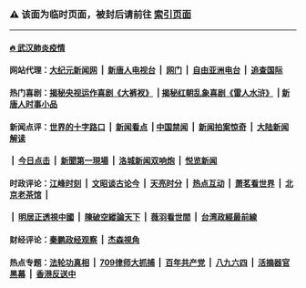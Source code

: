 ### ⚠️ 该面为临时页面，被封后请前往 [索引页面](../link4.md)

---

#### [🔥 武汉肺炎疫情](http://165.227.20.11:10000/videos/corona/)

#### 网站代理：[大纪元新闻网](http://165.227.20.11:10080/gb/) &nbsp;|&nbsp; [新唐人电视台](http://165.227.20.11:8808/gb/) &nbsp;|&nbsp; [网门](http://165.227.20.11:11000/) &nbsp;|&nbsp; [自由亚洲电台](http://165.227.20.11:9800/mandarin/) &nbsp;|&nbsp; [追查国际](http://165.227.20.11:10010/)

#### 热门喜剧：[揭秘央视运作喜剧《大裤衩》](http://165.227.20.11:10000/videos/res/big-shorts/) &nbsp;|&nbsp;[揭秘红朝乱象喜剧《雷人水浒》](http://165.227.20.11:10000/videos/res/OutlawsOfMarsh/) &nbsp;|&nbsp;[新唐人时事小品](http://165.227.20.11:10000/videos/res/comedy/)

#### 新闻点评：[世界的十字路口](http://165.227.20.11/tanghao/) &nbsp;|&nbsp; [新闻看点](http://165.227.20.11/news-insight/) &nbsp;|&nbsp;[中国禁闻](http://165.227.20.11/ntdtv-news/) &nbsp;|&nbsp; [新闻拍案惊奇](http://165.227.20.11/dayu/) &nbsp;|&nbsp; [大陆新闻解读](http://165.227.20.11/ntdtv-comedy/)
####   &nbsp;|&nbsp;  [今日点击](http://165.227.20.11/news-click/)  &nbsp;|&nbsp; [新聞第一現場](http://165.227.20.11/primary-scene/) &nbsp;|&nbsp; [洛城新闻双响炮](http://165.227.20.11/la-news/) &nbsp;|&nbsp; [悦览新闻](http://165.227.20.11/dingyue/)

#### 时政评论：[江峰时刻](http://165.227.20.11/today-in-history/) &nbsp;|&nbsp; [文昭谈古论今](http://165.227.20.11/wenzhao/) &nbsp;|&nbsp; [天亮时分](http://165.227.20.11/tianliang/) &nbsp;|&nbsp; [热点互动](http://165.227.20.11/ntdtv-rdhd/) &nbsp;|&nbsp; [萧茗看世界](http://165.227.20.11/simonegao/) &nbsp;|&nbsp; [北京老茶馆](http://165.227.20.11/teahouse/)  &nbsp;|&nbsp;  
####   &nbsp;|&nbsp;  [明居正透視中國](http://165.227.20.11/decoding-china/)  &nbsp;|&nbsp; [陳破空縱論天下](http://165.227.20.11/pokong/)  &nbsp;|&nbsp; [薇羽看世間](http://165.227.20.11/weiyu/)  &nbsp;|&nbsp; [台湾政經最前線](http://165.227.20.11/taiwan/)   

#### 财经评论：[秦鹏政经观察](http://165.227.20.11/qinpeng/) &nbsp;|&nbsp; [杰森視角 ](http://165.227.20.11/jason/)

#### 热点专题：[法轮功真相](http://165.227.20.11:10000/videos/truth.html) &nbsp;|&nbsp; [709律师大抓捕](http://165.227.20.11:10000/videos/709/) &nbsp;|&nbsp; [百年共产党](http://165.227.20.11:10000/videos/ccp.html) &nbsp;|&nbsp; [八九六四](http://165.227.20.11:10000/videos/88/)  &nbsp;|&nbsp; [活摘器官黑幕](http://165.227.20.11:10000/videos/res/Organs/)  &nbsp;|&nbsp; [香港反送中](http://165.227.20.11:10000/videos/res/hk/) 

<img src='http://gfw-breaker.win/link4.md' width='0px' height='0px'/>

